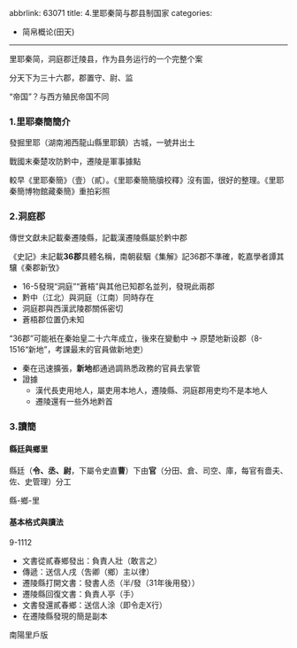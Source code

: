 abbrlink: 63071
title: 4.里耶秦简与郡县制国家
categories:
  - 简帛概论(田天)
---
里耶秦简，洞庭郡迁陵县，作为县务运行的一个完整个案

分天下为三十六郡，郡置守、尉、监

“帝国”？与西方殖民帝国不同

### 1.里耶秦簡簡介

發掘里耶（湖南湘西龍山縣里耶鎮）古城，一號井出土

戰國末秦楚攻防黔中，遷陵是軍事據點

較早《里耶秦簡》（壹）（貳）。《里耶秦簡簡牘校釋》沒有圖，很好的整理。《里耶秦簡博物館藏秦簡》重拍彩照

### 2.洞庭郡

傳世文獻未記載秦遷陵縣，記載漢遷陵縣屬於黔中郡

《史記》未記載**36郡**具體名稱，南朝裴駰《集解》記36郡不準確，乾嘉學者譚其驤《秦郡新攷》

* 16-5發現“洞庭”“蒼梧”與其他已知郡名並列，發現此兩郡
* 黔中（江北）與洞庭（江南）同時存在
* 洞庭郡與西漢武陵郡關係密切
* 蒼梧郡位置仍未知

“36郡”可能衹在秦始皇二十六年成立，後來在變動中 -> 原楚地新设郡（8-1516“新地”，考課最末的官員做新地吏）

* 秦在迅速擴張，**新地**都通過調熟悉政務的官員去掌管
* 證據
  * 漢代長吏用地人，屬吏用本地人，遷陵縣、洞庭郡用吏均不是本地人
  * 遷陵還有一些外地黔首

### 3.讀簡

#### 縣廷與鄉里

縣廷（**令、丞、尉**，下屬令史直**曹**）下由**官**（分田、倉、司空、庫，每官有嗇夫、佐、史管理）分工

縣-鄉-里

#### 基本格式與讀法

9-1112

* 文書從貳春鄉發出：負責人壯（敢言之）
* 傳遞：送信人戌（吿卿（鄉）主以律）
* 遷陵縣打開文書：發書人丞（半/發（31年後用發））
* 遷陵縣回復文書：負責人亭（手）
* 文書發還貳春鄉：送信人涂（即令走X行）
* 在遷陵縣發現的簡是副本

南陽里戶版